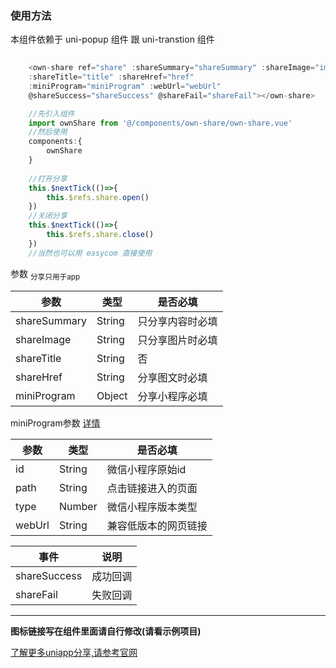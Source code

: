### 使用方法
 本组件依赖于 uni-popup 组件 跟 uni-transtion 组件 

 
``` js
	
	<own-share ref="share" :shareSummary="shareSummary" :shareImage="image"
	:shareTitle="title" :shareHref="href"
	:miniProgram="miniProgram" :webUrl="webUrl"
	@shareSuccess="shareSuccess" @shareFail="shareFail"></own-share>

	//先引入组件
	import ownShare from '@/components/own-share/own-share.vue'
	//然后使用
	components:{
		ownShare
	}
	
	//打开分享
	this.$nextTick(()=>{
		this.$refs.share.open()
	})
	//关闭分享
	this.$nextTick(()=>{
		this.$refs.share.close()
	})
	//当然也可以用 easycom 直接使用
```
参数		<sub>分享只用于app</sub>

|  参数   | 类型  | 是否必填 |
|  ----  | ----  | ---- |
| shareSummary | String | 只分享内容时必填 |
| shareImage  | String | 只分享图片时必填 |
| shareTitle | String | 否 |
| shareHref | String | 分享图文时必填 |
| miniProgram | Object | 分享小程序必填 |

miniProgram参数  [详情](https://uniapp.dcloud.io/api/plugins/share?id=share)

|  参数   | 类型  | 是否必填 |
|  ----  | ----  | ---- |
| id | String | 微信小程序原始id |
| path  | String | 点击链接进入的页面 |
| type | Number | 微信小程序版本类型 |
| webUrl | String | 兼容低版本的网页链接 |

|  事件   | 说明  | 
|  ----  | ----  |
| shareSuccess | 成功回调 |
| shareFail | 失败回调 | 

----
**图标链接写在组件里面请自行修改(请看示例项目)**


[了解更多uniapp分享,请参考官网](https://uniapp.dcloud.io/api/plugins/share)


